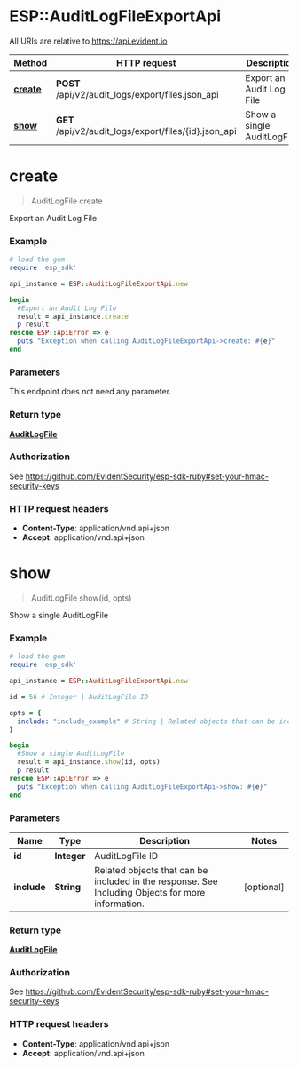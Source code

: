 # ESP::AuditLogFileExportApi

All URIs are relative to https://api.evident.io

Method | HTTP request | Description
------------- | ------------- | -------------
[**create**](AuditLogFileExportApi.md#create) | **POST** /api/v2/audit_logs/export/files.json_api | Export an Audit Log File
[**show**](AuditLogFileExportApi.md#show) | **GET** /api/v2/audit_logs/export/files/{id}.json_api | Show a single AuditLogFile


# **create**
> AuditLogFile create

Export an Audit Log File

### Example
```ruby
# load the gem
require 'esp_sdk'

api_instance = ESP::AuditLogFileExportApi.new

begin
  #Export an Audit Log File
  result = api_instance.create
  p result
rescue ESP::ApiError => e
  puts "Exception when calling AuditLogFileExportApi->create: #{e}"
end
```

### Parameters
This endpoint does not need any parameter.

### Return type

[**AuditLogFile**](AuditLogFile.md)

### Authorization

See https://github.com/EvidentSecurity/esp-sdk-ruby#set-your-hmac-security-keys

### HTTP request headers

 - **Content-Type**: application/vnd.api+json
 - **Accept**: application/vnd.api+json



# **show**
> AuditLogFile show(id, opts)

Show a single AuditLogFile

### Example
```ruby
# load the gem
require 'esp_sdk'

api_instance = ESP::AuditLogFileExportApi.new

id = 56 # Integer | AuditLogFile ID

opts = { 
  include: "include_example" # String | Related objects that can be included in the response.  See Including Objects for more information.
}

begin
  #Show a single AuditLogFile
  result = api_instance.show(id, opts)
  p result
rescue ESP::ApiError => e
  puts "Exception when calling AuditLogFileExportApi->show: #{e}"
end
```

### Parameters

Name | Type | Description  | Notes
------------- | ------------- | ------------- | -------------
 **id** | **Integer**| AuditLogFile ID | 
 **include** | **String**| Related objects that can be included in the response.  See Including Objects for more information. | [optional] 

### Return type

[**AuditLogFile**](AuditLogFile.md)

### Authorization

See https://github.com/EvidentSecurity/esp-sdk-ruby#set-your-hmac-security-keys

### HTTP request headers

 - **Content-Type**: application/vnd.api+json
 - **Accept**: application/vnd.api+json



